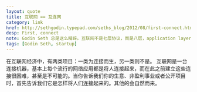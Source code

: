 ```yaml
---
layout: quote
title: 互联网 == 互连网
category: link
href: http://sethgodin.typepad.com/seths_blog/2012/08/first-connect.html
desp: First, connect
note: Godin Seth 总是这么精辟。互联网不是七层协议，而是八层，application layer 之上的第八层叫 human layer。
tags: [Godin Seth, startup]
---
```


在互联网经济中，有两类项目：一类为连接而生，另一类则不是。
互联网是一台连接机器，基本上每个流行的网络应用都是将人连接起来，而在此之前建立这些连接很困难，甚至是不可能的。当你告诉我们你的生意、非盈利事业或者公开项目时，首先告诉我们它是怎样将人们连接起来的。其他的会自然而来。



